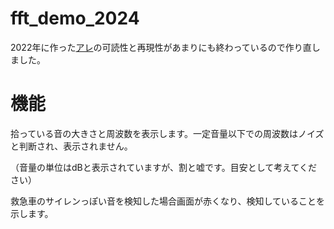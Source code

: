 # fft_demo_2024
2022年に作った[アレ](https://github.com/2shi0/SirenDetect2)の可読性と再現性があまりにも終わっているので作り直しました。

# 機能
拾っている音の大きさと周波数を表示します。一定音量以下での周波数はノイズと判断され、表示されません。

（音量の単位はdBと表示されていますが、割と嘘です。目安として考えてください）

救急車のサイレンっぽい音を検知した場合画面が赤くなり、検知していることを示します。
